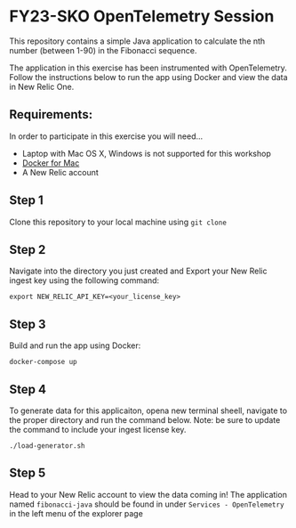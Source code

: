 # FY23-SKO OpenTelemetry Session

This repository contains a simple Java application to calculate the nth number (between 1-90) in the Fibonacci sequence.

The application in this exercise has been instrumented with OpenTelemetry. Follow the instructions below to run the app using Docker and view the data in New Relic One. 

## Requirements:
In order to participate in this exercise you will need...

* Laptop with Mac OS X, Windows is not supported for this workshop
* [Docker for Mac](https://www.docker.com/products/docker-desktop)
* A New Relic account


## Step 1
Clone this repository to your local machine using `git clone`

## Step 2 
Navigate into the directory you just created and Export your New Relic ingest key using the following command:
```shell
export NEW_RELIC_API_KEY=<your_license_key>
```

## Step 3
Build and run the app using Docker:
```shell
docker-compose up
```

## Step 4
To generate data for this applicaiton, opena new terminal sheell, navigate to the proper directory and run the command below. Note: be sure to update the command to include your ingest license key.
```shell
./load-generator.sh
```

## Step 5 
Head to your New Relic account to view the data coming in! The application named `fibonacci-java` should be found in under `Services - OpenTelemetry` in the left menu of the explorer page

